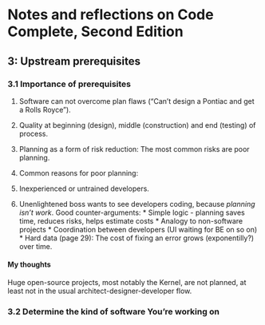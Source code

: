 Notes and reflections on Code Complete, Second Edition
=====================================================

## 3: Upstream prerequisites
### 3.1 Importance of prerequisites
1. Software can not overcome plan flaws (“Can’t design a Pontiac and get a Rolls Royce”).
1. Quality at beginning (design), middle (construction) and end (testing) of process.
1. Planning as a form of risk reduction: The most common risks are poor planning.

1. Common reasons for poor planning: 
  1. Inexperienced or untrained developers.
  1. Unenlightened boss wants to see developers coding, because *planning isn’t work*. Good counter-arguments: 
    * Simple logic - planning saves time, reduces risks, helps estimate costs
    * Analogy to non-software projects
    * Coordination between developers (UI waiting for BE on so on)
    * Hard data (page 29): The cost of fixing an error grows (exponentilly?) over time.

#### My thoughts
Huge open-source projects, most notably the Kernel, are not planned, at least not in the usual architect-designer-developer flow.


### 3.2 Determine the kind of software You’re working on

